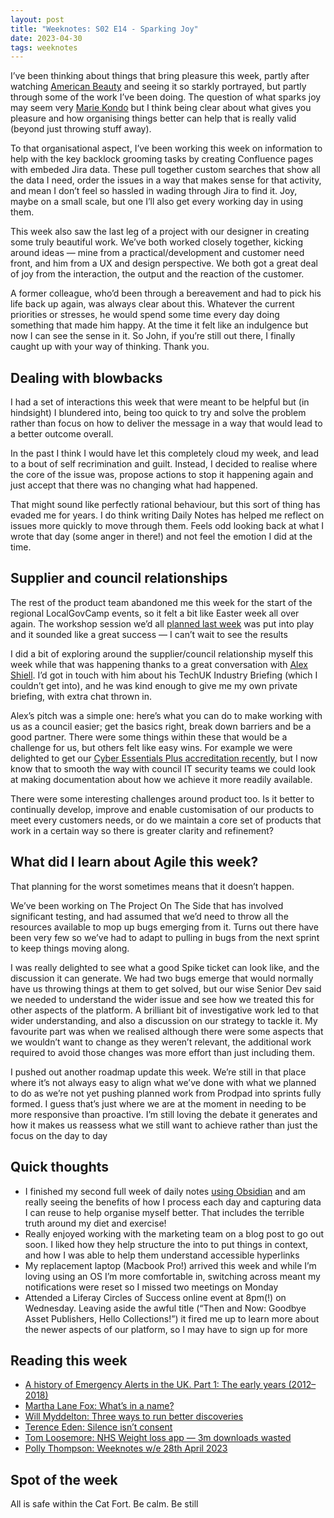 ```yaml
---
layout: post
title: "Weeknotes: S02 E14 - Sparking Joy"
date: 2023-04-30
tags: weeknotes
---
```


I’ve been thinking about things that bring pleasure this week, partly after watching [American Beauty](https://youtu.be/OKSsWJIW_J0?t=77) and seeing it so starkly portrayed, but partly through some of the work I’ve been doing. The question of what sparks joy may seem very [Marie Kondo](https://en.wikipedia.org/wiki/Marie_Kondo) but I think being clear about what gives you pleasure and how organising things better can help that is really valid (beyond just throwing stuff away).

To that organisational aspect, I’ve been working this week on information to help with the key backlock grooming tasks by creating Confluence pages with embeded Jira data. These pull together custom searches that show all the data I need, order the issues in a way that makes sense for that activity, and mean I don’t feel so hassled in wading through Jira to find it. Joy, maybe on a small scale, but one I’ll also get every working day in using them.

This week also saw the last leg of a project with our designer in creating some truly beautiful work. We’ve both worked closely together, kicking around ideas — mine from a practical/development and customer need front, and him from a UX and design perspective. We both got a great deal of joy from the interaction, the output and the reaction of the customer.

A former colleague, who’d been through a bereavement and had to pick his life back up again, was always clear about this. Whatever the current priorities or stresses, he would spend some time every day doing something that made him happy. At the time it felt like an indulgence but now I can see the sense in it. So John, if you’re still out there, I finally caught up with your way of thinking. Thank you.

## Dealing with blowbacks

I had a set of interactions this week that were meant to be helpful but (in hindsight) I blundered into, being too quick to try and solve the problem rather than focus on how to deliver the message in a way that would lead to a better outcome overall.

In the past I think I would have let this completely cloud my week, and lead to a bout of self recrimination and guilt. Instead, I decided to realise where the core of the issue was, propose actions to stop it happening again and just accept that there was no changing what had happened.

That might sound like perfectly rational behaviour, but this sort of thing has evaded me for years. I do think writing Daily Notes has helped me reflect on issues more quickly to move through them. Feels odd looking back at what I wrote that day (some anger in there!) and not feel the emotion I did at the time.

## Supplier and council relationships

The rest of the product team abandoned me this week for the start of the regional LocalGovCamp events, so it felt a bit like Easter week all over again. The workshop session we’d all [planned last week](/blog/2023/04/22/weeknotes-s02-e13) was put into play and it sounded like a great success — I can’t wait to see the results

I did a bit of exploring around the supplier/council relationship myself this week while that was happening thanks to a great conversation with [Alex Shiell](https://twitter.com/AlexShiell). I’d got in touch with him about his TechUK Industry Briefing (which I couldn’t get into), and he was kind enough to give me my own private briefing, with extra chat thrown in.

Alex’s pitch was a simple one: here’s what you can do to make working with us as a council easier; get the basics right, break down barriers and be a good partner. There were some things within these that would be a challenge for us, but others felt like easy wins. For example we were delighted to get our [Cyber Essentials Plus accreditation recently](https://twitter.com/placecube/status/1638831554817413123?s=20), but I now know that to smooth the way with council IT security teams we could look at making documentation about how we achieve it more readily available.

There were some interesting challenges around product too. Is it better to continually develop, improve and enable customisation of our products to meet every customers needs, or do we maintain a core set of products that work in a certain way so there is greater clarity and refinement?

## What did I learn about Agile this week?

That planning for the worst sometimes means that it doesn’t happen.

We’ve been working on The Project On The Side that has involved significant testing, and had assumed that we’d need to throw all the resources available to mop up bugs emerging from it. Turns out there have been very few so we’ve had to adapt to pulling in bugs from the next sprint to keep things moving along.

I was really delighted to see what a good Spike ticket can look like, and the discussion it can generate. We had two bugs emerge that would normally have us throwing things at them to get solved, but our wise Senior Dev said we needed to understand the wider issue and see how we treated this for other aspects of the platform. A brilliant bit of investigative work led to that wider understanding, and also a discussion on our strategy to tackle it. My favourite part was when we realised although there were some aspects that we wouldn’t want to change as they weren’t relevant, the additional work required to avoid those changes was more effort than just including them.

I pushed out another roadmap update this week. We’re still in that place where it’s not always easy to align what we’ve done with what we planned to do as we’re not yet pushing planned work from Prodpad into sprints fully formed. I guess that’s just where we are at the moment in needing to be more responsive than proactive. I’m still loving the debate it generates and how it makes us reassess what we still want to achieve rather than just the focus on the day to day

## Quick thoughts

*   I finished my second full week of daily notes [using Obsidian](https://obsidian.md/) and am really seeing the benefits of how I process each day and capturing data I can reuse to help organise myself better. That includes the terrible truth around my diet and exercise!
*   Really enjoyed working with the marketing team on a blog post to go out soon. I liked how they help structure the into to put things in context, and how I was able to help them understand accessible hyperlinks
*   My replacement laptop (Macbook Pro!) arrived this week and while I’m loving using an OS I’m more comfortable in, switching across meant my notifications were reset so I missed two meetings on Monday
*   Attended a Liferay Circles of Success online event at 8pm(!) on Wednesday. Leaving aside the awful title (“Then and Now: Goodbye Asset Publishers, Hello Collections!”) it fired me up to learn more about the newer aspects of our platform, so I may have to sign up for more

## Reading this week

*   [A history of Emergency Alerts in the UK. Part 1: The early years (2012–2018)](https://medium.com/@frazer_HX/a-history-of-emergency-alerts-in-the-uk-part-1-the-early-d%CC%B6a%CC%B6y%CC%B6s%CC%B6-years-2012-2018-fcd5f28cad88)
*   [Martha Lane Fox: What’s in a name?](https://martha6j5h2.substack.com/p/whats-in-a-name)
*   [Will Myddelton: Three ways to run better discoveries](https://www.myddelton.co.uk/blog/three-ways-to-run-better-discoveries)
*   [Terence Eden: Silence isn’t consent](https://shkspr.mobi/blog/2023/04/silence-isnt-consent/)
*   [Tom Loosemore: NHS Weight loss app — 3m downloads wasted](https://tomloosemorework.wordpress.com/2023/04/27/nhs-weight-loss-app-three-million-downloads-wasted/)
*   [Polly Thompson: Weeknotes w/e 28th April 2023](https://pollyrt.medium.com/weeknotes-w-e-29th-april-2023-7931d498112e)

## Spot of the week

All is safe within the Cat Fort. Be calm. Be still
